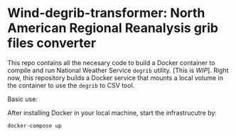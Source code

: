 # Wind-degrib-transformer: North American Regional Reanalysis grib files converter

This repo contains all the necesary code to build a Docker container to compile and run National Weather Service `degrib` utility. [This is _WIP_]. Right now, this repository builds a Docker service that mounts a local volume in the container to use the `degrib` to CSV tool. 

Basic use:

After installing Docker in your local machine, start the infrastrucutre by:

```
docker-compose up
```

